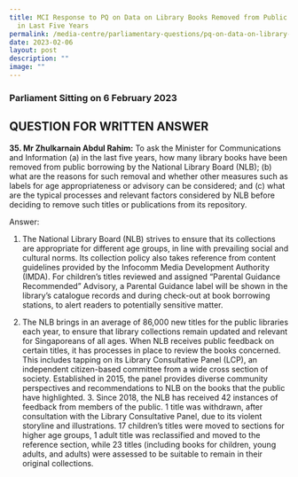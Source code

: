 ```yaml
---
title: MCI Response to PQ on Data on Library Books Removed from Public Borrowing
  in Last Five Years
permalink: /media-centre/parliamentary-questions/pq-on-data-on-library-books-removed-from-public-borrowing/
date: 2023-02-06
layout: post
description: ""
image: ""
---
```

### Parliament Sitting on 6 February 2023

QUESTION FOR WRITTEN ANSWER
---------------------------

**35. Mr Zhulkarnain Abdul Rahim:** To ask the Minister for Communications and Information (a) in the last five years, how many library books have been removed from public borrowing by the National Library Board (NLB); (b) what are the reasons for such removal and whether other measures such as labels for age appropriateness or advisory can be considered; and (c) what are the typical processes and relevant factors considered by NLB before deciding to remove such titles or publications from its repository.  
  
  
Answer:  

1.  The National Library Board (NLB) strives to ensure that its collections are appropriate for different age groups, in line with prevailing social and cultural norms. Its collection policy also takes reference from content guidelines provided by the Infocomm Media Development Authority (IMDA). For children’s titles reviewed and assigned “Parental Guidance Recommended” Advisory, a Parental Guidance label will be shown in the library’s catalogue records and during check-out at book borrowing stations, to alert readers to potentially sensitive matter.  
  
2.  The NLB brings in an average of 86,000 new titles for the public libraries each year, to ensure that library collections remain updated and relevant for Singaporeans of all ages. When NLB receives public feedback on certain titles, it has processes in place to review the books concerned. This includes tapping on its Library Consultative Panel (LCP), an independent citizen-based committee from a wide cross section of society. Established in 2015, the panel provides diverse community perspectives and recommendations to NLB on the books that the public have highlighted. 3. Since 2018, the NLB has received 42 instances of feedback from members of the public. 1 title was withdrawn, after consultation with the Library Consultative Panel, due to its violent storyline and illustrations. 17 children’s titles were moved to sections for higher age groups, 1 adult title was reclassified and moved to the reference section, while 23 titles (including books for children, young adults, and adults) were assessed to be suitable to remain in their original collections.